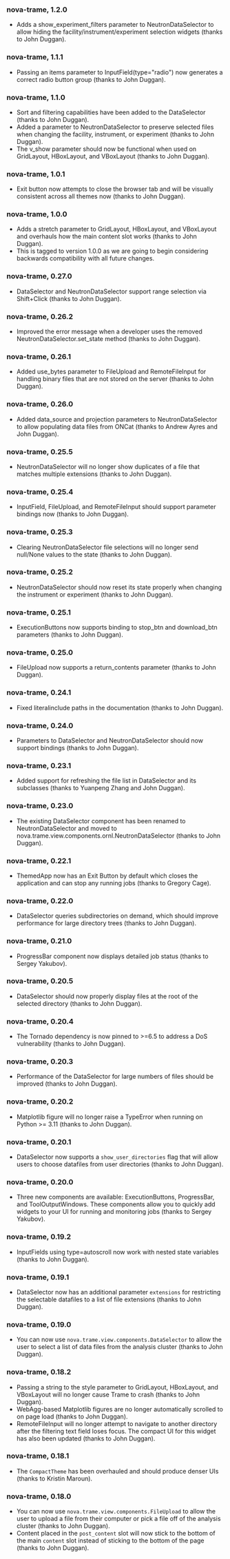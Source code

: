 ### nova-trame, 1.2.0

* Adds a show_experiment_filters parameter to NeutronDataSelector to allow hiding the facility/instrument/experiment selection widgets (thanks to John Duggan).

### nova-trame, 1.1.1

* Passing an items parameter to InputField(type="radio") now generates a correct radio button group (thanks to John Duggan).

### nova-trame, 1.1.0

* Sort and filtering capabilities have been added to the DataSelector (thanks to John Duggan).
* Added a parameter to NeutronDataSelector to preserve selected files when changing the facility, instrument, or experiment (thanks to John Duggan).
* The v_show parameter should now be functional when used on GridLayout, HBoxLayout, and VBoxLayout (thanks to John Duggan).

### nova-trame, 1.0.1

* Exit button now attempts to close the browser tab and will be visually consistent across all themes now (thanks to John Duggan).

### nova-trame, 1.0.0

* Adds a stretch parameter to GridLayout, HBoxLayout, and VBoxLayout and overhauls how the main content slot works (thanks to John Duggan).
* This is tagged to version 1.0.0 as we are going to begin considering backwards compatibility with all future changes.

### nova-trame, 0.27.0

* DataSelector and NeutronDataSelector support range selection via Shift+Click (thanks to John Duggan).

### nova-trame, 0.26.2

* Improved the error message when a developer uses the removed NeutronDataSelector.set_state method (thanks to John Duggan).

### nova-trame, 0.26.1

* Added use_bytes parameter to FileUpload and RemoteFileInput for handling binary files that are not stored on the server (thanks to John Duggan).

### nova-trame, 0.26.0

* Added data_source and projection parameters to NeutronDataSelector to allow populating data files from ONCat (thanks to Andrew Ayres and John Duggan).

### nova-trame, 0.25.5

* NeutronDataSelector will no longer show duplicates of a file that matches multiple extensions (thanks to John Duggan).

### nova-trame, 0.25.4

* InputField, FileUpload, and RemoteFileInput should support parameter bindings now (thanks to John Duggan).

### nova-trame, 0.25.3

* Clearing NeutronDataSelector file selections will no longer send null/None values to the state (thanks to John Duggan).

### nova-trame, 0.25.2

* NeutronDataSelector should now reset its state properly when changing the instrument or experiment (thanks to John Duggan).

### nova-trame, 0.25.1

* ExecutionButtons now supports binding to stop_btn and download_btn parameters (thanks to John Duggan).

### nova-trame, 0.25.0

* FileUpload now supports a return_contents parameter (thanks to John Duggan).

### nova-trame, 0.24.1

* Fixed literalinclude paths in the documentation (thanks to John Duggan).

### nova-trame, 0.24.0

* Parameters to DataSelector and NeutronDataSelector should now support bindings (thanks to John Duggan).

### nova-trame, 0.23.1

* Added support for refreshing the file list in DataSelector and its subclasses (thanks to Yuanpeng Zhang and John Duggan).

### nova-trame, 0.23.0

* The existing DataSelector component has been renamed to NeutronDataSelector and moved to nova.trame.view.components.ornl.NeutronDataSelector (thanks to John Duggan).

### nova-trame, 0.22.1

* ThemedApp now has an Exit Button by default which closes the application and can stop any running jobs (thanks to Gregory Cage).

### nova-trame, 0.22.0

* DataSelector queries subdirectories on demand, which should improve performance for large directory trees (thanks to John Duggan).

### nova-trame, 0.21.0

* ProgressBar component now displays detailed job status (thanks to Sergey Yakubov).

### nova-trame, 0.20.5

* DataSelector should now properly display files at the root of the selected directory (thanks to John Duggan).

### nova-trame, 0.20.4

* The Tornado dependency is now pinned to >=6.5 to address a DoS vulnerability (thanks to John Duggan).

### nova-trame, 0.20.3

* Performance of the DataSelector for large numbers of files should be improved (thanks to John Duggan).

### nova-trame, 0.20.2

* Matplotlib figure will no longer raise a TypeError when running on Python >= 3.11 (thanks to John Duggan).

### nova-trame, 0.20.1

* DataSelector now supports a `show_user_directories` flag that will allow users to choose datafiles from user directories (thanks to John Duggan).

### nova-trame, 0.20.0

* Three new components are available: ExecutionButtons, ProgressBar, and ToolOutputWindows. These components allow you to quickly add widgets to your UI for running and monitoring jobs (thanks to Sergey Yakubov).

### nova-trame, 0.19.2

* InputFields using type=autoscroll now work with nested state variables (thanks to John Duggan).

### nova-trame, 0.19.1

* DataSelector now has an additional parameter `extensions` for restricting the selectable datafiles to a list of file extensions (thanks to John Duggan).

### nova-trame, 0.19.0

* You can now use `nova.trame.view.components.DataSelector` to allow the user to select a list of data files from the analysis cluster (thanks to John Duggan).

### nova-trame, 0.18.2

* Passing a string to the style parameter to GridLayout, HBoxLayout, and VBoxLayout will no longer cause Trame to crash (thanks to John Duggan).
* WebAgg-based Matplotlib figures are no longer automatically scrolled to on page load (thanks to John Duggan).
* RemoteFileInput will no longer attempt to navigate to another directory after the filtering text field loses focus. The compact UI for this widget has also been updated (thanks to John Duggan).

### nova-trame, 0.18.1

* The `CompactTheme` has been overhauled and should produce denser UIs (thanks to Kristin Maroun).

### nova-trame, 0.18.0

* You can now use `nova.trame.view.components.FileUpload` to allow the user to upload a file from their computer or pick a file off of the analysis cluster (thanks to John Duggan).
* Content placed in the `post_content` slot will now stick to the bottom of the main `content` slot instead of sticking to the bottom of the page (thanks to John Duggan).

